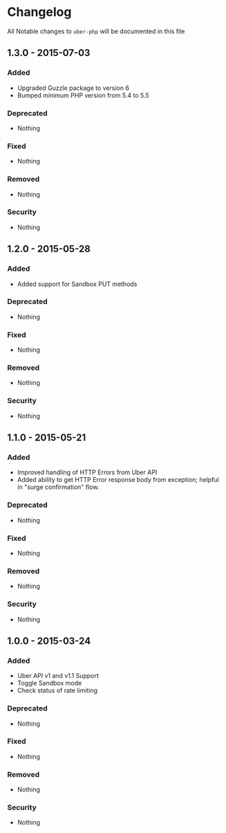 # Changelog
All Notable changes to `uber-php` will be documented in this file

## 1.3.0 - 2015-07-03

### Added
- Upgraded Guzzle package to version 6
- Bumped minimum PHP version from 5.4 to 5.5

### Deprecated
- Nothing

### Fixed
- Nothing

### Removed
- Nothing

### Security
- Nothing

## 1.2.0 - 2015-05-28

### Added
- Added support for Sandbox PUT methods

### Deprecated
- Nothing

### Fixed
- Nothing

### Removed
- Nothing

### Security
- Nothing

## 1.1.0 - 2015-05-21

### Added
- Improved handling of HTTP Errors from Uber API
- Added ability to get HTTP Error response body from exception; helpful in "surge confirmation" flow.

### Deprecated
- Nothing

### Fixed
- Nothing

### Removed
- Nothing

### Security
- Nothing

## 1.0.0 - 2015-03-24

### Added
- Uber API v1 and v1.1 Support
- Toggle Sandbox mode
- Check status of rate limiting

### Deprecated
- Nothing

### Fixed
- Nothing

### Removed
- Nothing

### Security
- Nothing
